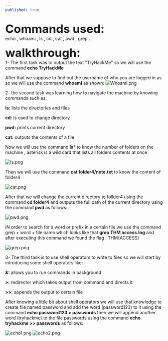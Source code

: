 ```yaml
---
published: true
---
```

<span style=" font-size:37px;"> **Commands used:** </span><br/>
 echo , whoami , ls , cd , cat , pwd , grep .
 
 <span style=" font-size:37px;"> **walkthrough:**</span><br/>
1- The first task was to output the text "TryHackMe" so we will use the command **echo TryHackMe** 

 After that we suppose to find out the username of who you are logged in as so we will use the command **whoami** as shown:
![Whoami.png]({{site.baseurl}}/Whoami.png)

2- the second task was learning how to navigate the machine by knowing commands such as:

**ls:**  lists the directories and files 

**cd:**  is used to change directory 

**pwd:** prints current directory 

**cat:** outputs the contents of a file

Now we will use the command **ls*** to know the number of folders on the machine , asterisk is 
a wild card that lists all folders contents at once 

![ls.png]({{site.baseurl}}/ls.png)

Then we will use the command **cat folder4/note.txt** to know the content of folder4

![cat.png]({{site.baseurl}}/cat.png)

After that we will change the current directory to follder4 using the command **cd folder4** and outputs the full path of the current directory using the command **pwd** as follows:

![pwd.png]({{site.baseurl}}/pwd.png)

IN order to search for a word or prefix  in a certain file we use the command grep + word + file name which looks like that **grep THM access.log** and after executing this command we found the flag : THM{ACCESS}

![grep.png]({{site.baseurl}}/grep.png)

3- The third task is to use shell operators to write to files so we will start by introducing some shell operators like:

**&:** allows you to run commands in background

**>:** redirector which takes output from command and directs it

**>>:** appends the output to certain file

After knowing a little bit about shell operators we will use that knowledge to create file named password and add the word (password123) to it using the command **echo password123 > passwords** then we will append another word (tryhackme) to the file passwords using the command **echo tryhackme >> passwords** as follows:

![echo1.png]({{site.baseurl}}/echo1.png)
![echo2.png]({{site.baseurl}}/echo2.png)






